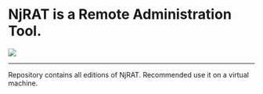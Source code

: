 # NjRAT is a Remote Administration Tool.


![](https://i.imgur.com/8AHy4Rr.png)

-----------------------------------------------
Repository contains all editions of NjRAT.
Recommended use it on a virtual machine.

